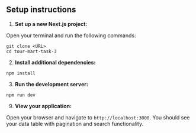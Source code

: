 ## Setup instructions
1. **Set up a new Next.js project:**

Open your terminal and run the following commands:

```shellscript
git clone <URL>
cd tour-mart-task-3
```


2. **Install additional dependencies:**

```shellscript
npm install
```

3. **Run the development server:**

```shellscript
npm run dev
```


9. **View your application:**

Open your browser and navigate to `http://localhost:3000`. You should see your data table with pagination and search functionality.

